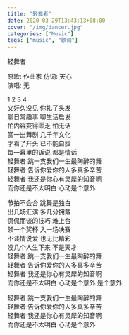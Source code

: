 ```yaml
---
title: "轻舞者"
date: 2020-03-29T13:43:13+08:00
cover: "/img/dancer.jpg"
categories: ["Music"]
tags: ["music", "歌词"]
---
```


轻舞者    

原歌: 作曲家
仿词: 天心    
演唱: 无    

1 2 3 4    
又好久没见 你扎了头发    
聊日常趣事 聊生活启发    
怕内容变得匮乏 怕无话    
赏一出舞剧 几千年文化    
才看了开头 已不能自拔    
每一幕里的诉说 都是情话    
轻舞者 跳一支我们一生最陶醉的舞    
轻舞者 告诉你爱你的人多真多辛苦    
轻舞者 我还是你心有灵犀的知音啊    
而你还是不太明白 心动是个意外    

节拍不会合 跳舞是独白    
出几场汇演 多几分拥戴    
侃侃而谈的技巧 难上台    
领一个奖杯 入一场决赛    
不谈情说爱 也无比精彩    
没几个人生下来 不是天才    
轻舞者 跳一支我们一生最陶醉的舞    
轻舞者 告诉你爱你的人多真多辛苦    
轻舞者 我还是你心有灵犀的知音啊    
而你还是不太明白 心动是个意外 是个意外     

轻舞者 跳一支我们一生最陶醉的舞    
轻舞者 告诉你爱你的人多真多辛苦    
轻舞者 我还是你心有灵犀的知音啊    
而你还是不太明白 心动是个意外    